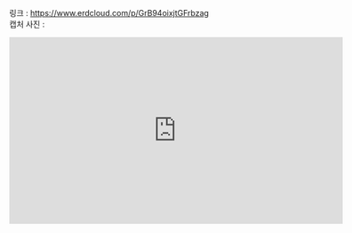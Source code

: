 링크 : https://www.erdcloud.com/p/GrB94oixjtGFrbzag  
캡처 사진 :

<iframe width="600" height="336" src="https://www.erdcloud.com/p/GrB94oixjtGFrbzag" frameborder="0" allowfullscreen></iframe>
